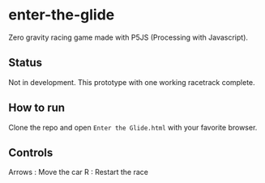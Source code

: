 # enter-the-glide
Zero gravity racing game made with P5JS (Processing with Javascript).

## Status

Not in development. This prototype with one working racetrack complete.

## How to run

Clone the repo and open `Enter the Glide.html` with your favorite browser. 

## Controls

Arrows : Move the car
R : Restart the race
